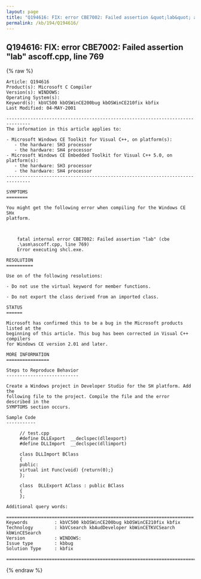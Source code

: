 ```yaml
---
layout: page
title: "Q194616: FIX: error CBE7002: Failed assertion &quot;lab&quot; ascoff.cpp, line 769"
permalink: /kb/194/Q194616/
---
```


## Q194616: FIX: error CBE7002: Failed assertion &quot;lab&quot; ascoff.cpp, line 769

{% raw %}

	Article: Q194616
	Product(s): Microsoft C Compiler
	Version(s): WINDOWS:
	Operating System(s): 
	Keyword(s): kbVC500 kbOSWinCE200bug kbOSWinCE210fix kbfix
	Last Modified: 04-MAY-2001
	
	-------------------------------------------------------------------------------
	The information in this article applies to:
	
	- Microsoft Windows CE Toolkit for Visual C++, on platform(s):
	   - the hardware: SH3 processor 
	   - the hardware: SH4 processor 
	- Microsoft Windows CE Embedded Toolkit for Visual C++ 5.0, on platform(s):
	   - the hardware: SH3 processor 
	   - the hardware: SH4 processor 
	-------------------------------------------------------------------------------
	
	SYMPTOMS
	========
	
	You might get the following error when compiling for the Windows CE SHx
	platform.
	
	  
	
	    fatal internal error CBE7002: Failed assertion "lab" (cbe
	    .\asm\ascoff.cpp, line 769)
	    Error executing shcl.exe.
	
	RESOLUTION
	==========
	
	Use on of the following resolutions:
	
	- Do not use the virtual keyword for member functions.
	
	- Do not export the class derived from an imported class.
	
	STATUS
	======
	
	Microsoft has confirmed this to be a bug in the Microsoft products listed at the
	beginning of this article. This bug has been corrected in Visual C++ compilers
	for Windows CE version 2.01 and later.
	
	MORE INFORMATION
	================
	
	Steps to Reproduce Behavior
	---------------------------
	
	Create a Windows project in Developer Studio for the SH platform. Add the
	following file to the project. Compile the file and the error described in the
	SYMPTOMS section occurs.
	
	Sample Code
	-----------
	
	     // test.cpp
	     #define DLLExport  __declspec(dllexport)
	     #define DLLImport  __declspec(dllimport)
	
	     class DLLImport BClass
	     {
	     public:
	     virtual int Func(void) {return(0);}
	     };
	
	     class  DLLExport AClass : public BClass
	     {
	     };
	
	Additional query words:
	
	======================================================================
	Keywords          : kbVC500 kbOSWinCE200bug kbOSWinCE210fix kbfix 
	Technology        : kbVCsearch kbAudDeveloper kbWinCETKVCSearch kbWinCESearch
	Version           : WINDOWS:
	Issue type        : kbbug
	Solution Type     : kbfix
	
	=============================================================================
	

{% endraw %}
